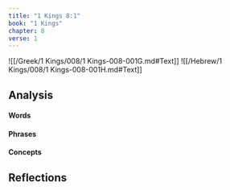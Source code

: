 ```yaml
---
title: "1 Kings 8:1"
book: "1 Kings"
chapter: 8
verse: 1
---
```

![[/Greek/1 Kings/008/1 Kings-008-001G.md#Text]]
![[/Hebrew/1 Kings/008/1 Kings-008-001H.md#Text]]

## Analysis

#### Words

#### Phrases

#### Concepts

## Reflections
